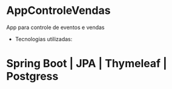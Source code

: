 # AppControleVendas
App para controle de eventos e vendas 

- Tecnologias utilizadas: 
# Spring Boot | JPA | Thymeleaf | Postgress
